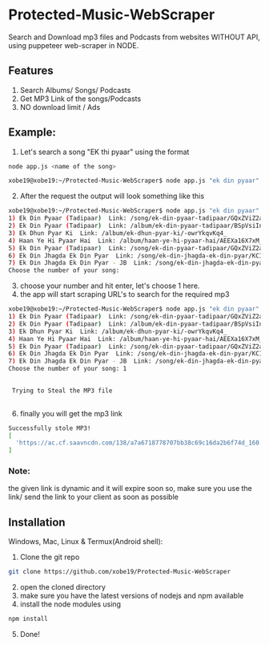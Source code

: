 
# Protected-Music-WebScraper

Search and Download mp3 files and Podcasts from websites WITHOUT API, using puppeteer web-scraper in NODE.


## Features
1) Search Albums/ Songs/ Podcasts 
2) Get MP3 Link of the songs/Podcasts
 3) NO download limit / Ads
## Example:
1) Let's search a song "EK thi pyaar" using the format
```sh
node app.js <name of the song>
```
```sh
xobe19@xobe19:~/Protected-Music-WebScraper$ node app.js "ek din pyaar"
```

2) After the request the output will look something like this
```sh
xobe19@xobe19:~/Protected-Music-WebScraper$ node app.js "ek din pyaar"
1) Ek Din Pyaar (Tadipaar)  Link: /song/ek-din-pyaar-tadipaar/GQxZViZ2aHs
2) Ek Din Pyaar (Tadipaar)  Link: /album/ek-din-pyaar-tadipaar/BSpVsiInb5U_
3) Ek Dhun Pyar Ki  Link: /album/ek-dhun-pyar-ki/-owrYkqvKq4_
4) Haan Ye Hi Pyaar Hai  Link: /album/haan-ye-hi-pyaar-hai/AEEXa16X7xM_
5) Ek Din Pyaar (Tadipaar)  Link: /song/ek-din-pyaar-tadipaar/GQxZViZ2aHs
6) Ek Din Jhagda Ek Din Pyar  Link: /song/ek-din-jhagda-ek-din-pyar/KCIyZTlFTVw
7) Ek Din Jhagda Ek Din Pyar - JB  Link: /song/ek-din-jhagda-ek-din-pyar---jb/IgM7SBhocmU
Choose the number of your song: 
```
3) choose your number and hit enter, let's choose 1 here.
4) the app will start scraping URL's to search for the required mp3
```sh
xobe19@xobe19:~/Protected-Music-WebScraper$ node app.js "ek din pyaar"
1) Ek Din Pyaar (Tadipaar)  Link: /song/ek-din-pyaar-tadipaar/GQxZViZ2aHs
2) Ek Din Pyaar (Tadipaar)  Link: /album/ek-din-pyaar-tadipaar/BSpVsiInb5U_
3) Ek Dhun Pyar Ki  Link: /album/ek-dhun-pyar-ki/-owrYkqvKq4_
4) Haan Ye Hi Pyaar Hai  Link: /album/haan-ye-hi-pyaar-hai/AEEXa16X7xM_
5) Ek Din Pyaar (Tadipaar)  Link: /song/ek-din-pyaar-tadipaar/GQxZViZ2aHs
6) Ek Din Jhagda Ek Din Pyar  Link: /song/ek-din-jhagda-ek-din-pyar/KCIyZTlFTVw
7) Ek Din Jhagda Ek Din Pyar - JB  Link: /song/ek-din-jhagda-ek-din-pyar---jb/IgM7SBhocmU
Choose the number of your song: 1

 
 Trying to Steal the MP3 file 
 

```

6) finally you will get the mp3 link 
```sh
Successfully stole MP3!
[
  'https://ac.cf.saavncdn.com/138/a7a6718778707bb38c69c16da2b6f74d_160.mp4?Expires=1615537367&Signature=iDCt4ZH4OD-RS3ZT2XitVYbVROTzcX3V5gyHZwATmxij9ha7-imyWICNnZFa680kire6ENlmngQnanTPBqDDDg96RQj812qy7ts2psSmjR2SmID7cwdk2mSSP6pf5h0wzw~icohzMWL9TpNnfXcVu613gLs5TzPBYuuCyEd0KkSqZmHdK-1QFfKRJrNqkatLYVQFZkseOMs7pJR3ptgm5LGyCm8nb2-PMzSBLCFGT8RTRxp34AeV6qPLKGhXouCerPW-aGFx6EtGB3sVrEPv9Gc27PLqexslvkA0oGRfCQfN~cxxY2r3~gWKpLR12koLTDyoJauy1v0qksCNuJ4zPA__&Key-Pair-Id=APKAJB334VX63D3WJ5ZQ'
]


```
### Note:
the given link is dynamic and it will expire soon so, make sure you use the link/ send the link to your client as soon as possible

## Installation
Windows, Mac, Linux & Termux(Android shell):
1) Clone the git repo
```sh
git clone https://github.com/xobe19/Protected-Music-WebScraper
```
2) open the cloned directory
3) make sure you have the latest versions of nodejs and npm available
4) install the node modules using
```sh
npm install
```
5) Done!
